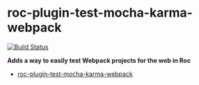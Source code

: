# roc-plugin-test-mocha-karma-webpack
[![Build Status](https://travis-ci.org/rocjs/roc-plugin-test-mocha-karma-webpack.svg?branch=master)](https://travis-ci.org/rocjs/roc-plugin-test-mocha-karma-webpack)

__Adds a way to easily test Webpack projects for the web in Roc__  
- [roc-plugin-test-mocha-karma-webpack](/packages/roc-plugin-test-mocha-karma-webpack)
